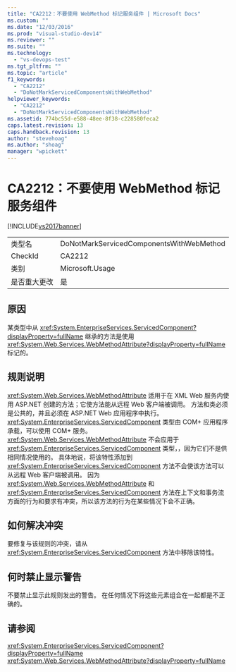 ```yaml
---
title: "CA2212：不要使用 WebMethod 标记服务组件 | Microsoft Docs"
ms.custom: ""
ms.date: "12/03/2016"
ms.prod: "visual-studio-dev14"
ms.reviewer: ""
ms.suite: ""
ms.technology: 
  - "vs-devops-test"
ms.tgt_pltfrm: ""
ms.topic: "article"
f1_keywords: 
  - "CA2212"
  - "DoNotMarkServicedComponentsWithWebMethod"
helpviewer_keywords: 
  - "CA2212"
  - "DoNotMarkServicedComponentsWithWebMethod"
ms.assetid: 774bc55d-e588-48ee-8f38-c228580feca2
caps.latest.revision: 13
caps.handback.revision: 13
author: "stevehoag"
ms.author: "shoag"
manager: "wpickett"
---
```

# CA2212：不要使用 WebMethod 标记服务组件
[!INCLUDE[vs2017banner](../code-quality/includes/vs2017banner.md)]

|||  
|-|-|  
|类型名|DoNotMarkServicedComponentsWithWebMethod|  
|CheckId|CA2212|  
|类别|Microsoft.Usage|  
|是否重大更改|是|  
  
## 原因  
 某类型中从 <xref:System.EnterpriseServices.ServicedComponent?displayProperty=fullName> 继承的方法是使用 <xref:System.Web.Services.WebMethodAttribute?displayProperty=fullName> 标记的。  
  
## 规则说明  
 <xref:System.Web.Services.WebMethodAttribute> 适用于在 XML Web 服务内使用 ASP.NET 创建的方法；它使方法能从远程 Web 客户端被调用。  方法和类必须是公共的，并且必须在 ASP.NET Web 应用程序中执行。  <xref:System.EnterpriseServices.ServicedComponent> 类型由 COM\+ 应用程序承载，可以使用 COM\+ 服务。  <xref:System.Web.Services.WebMethodAttribute> 不会应用于 <xref:System.EnterpriseServices.ServicedComponent> 类型，，因为它们不是供相同情况使用的。  具体地说，将该特性添加到 <xref:System.EnterpriseServices.ServicedComponent> 方法不会使该方法可以从远程 Web 客户端被调用。  因为 <xref:System.Web.Services.WebMethodAttribute> 和 <xref:System.EnterpriseServices.ServicedComponent> 方法在上下文和事务流方面的行为和要求有冲突，所以该方法的行为在某些情况下会不正确。  
  
## 如何解决冲突  
 要修复与该规则的冲突，请从 <xref:System.EnterpriseServices.ServicedComponent> 方法中移除该特性。  
  
## 何时禁止显示警告  
 不要禁止显示此规则发出的警告。  在任何情况下将这些元素组合在一起都是不正确的。  
  
## 请参阅  
 <xref:System.EnterpriseServices.ServicedComponent?displayProperty=fullName>   
 <xref:System.Web.Services.WebMethodAttribute?displayProperty=fullName>